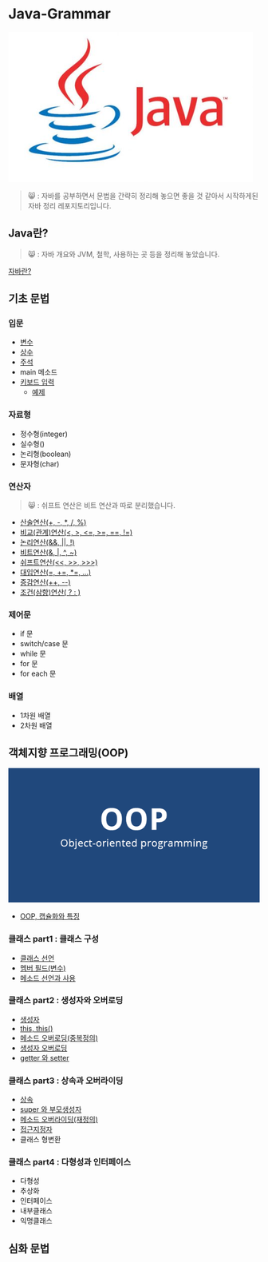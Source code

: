 Java-Grammar
==========
![자바](./img/java.jpg)
> 😸 : 자바를 공부하면서 문법을 간략히 정리해 놓으면 좋을 것 같아서 
시작하게된 자바 정리 레포지토리입니다.  
  
## Java란?  
> 😸 : 자바 개요와 JVM, 철학, 사용하는 곳 등을 정리해 놓았습니다.
  
[자바란?](https://github.com/huewilliams/learning-Java/blob/master/what%20is%20Java.md)
## 기초 문법
  
### 입문
* [변수](https://github.com/huewilliams/learning-Java/blob/master/basic/variable/ReadMe.md)
* [상수](https://github.com/huewilliams/learning-Java/tree/master/basic/constant)
* [주석](https://github.com/huewilliams/learning-Java/blob/master/basic/comment/ReadMe.md)
* main 메소드
* [키보드 입력](https://github.com/huewilliams/learning-Java/blob/master/basic/keyboardInput/KeyInput.md)
    * [예제](https://github.com/huewilliams/learning-Java/blob/master/basic/keyboardInput/Input.java)

### 자료형
* 정수형(integer)
* 실수형()
* 논리형(boolean)
* 문자형(char)

### 연산자
> 😸 : 쉬프트 연산은 비트 연산과 따로 분리했습니다.
* [산술연산(+, -, *, /, %)](https://github.com/huewilliams/learning-Java/blob/master/basic/operator/Arithmetic.md)
* [비교(관계)연산(<, >, <=, >=, ==, !=)](https://github.com/huewilliams/learning-Java/blob/master/basic/operator/Comparison.md)
* [논리연산(&&, ||, !)](https://github.com/huewilliams/learning-Java/blob/master/basic/operator/Logical.md)
* [비트연산(&, |, ^, ~)](https://github.com/huewilliams/learning-Java/blob/master/basic/operator/Bitwise.md)
* [쉬프트연산(<<, >>, >>>)](https://github.com/huewilliams/learning-Java/blob/master/basic/operator/Shift.md)
* [대입연산(=, +=, *=, ...)](https://github.com/huewilliams/learning-Java/blob/master/basic/operator/assignment.md)
* [증감연산(++, --)](https://github.com/huewilliams/learning-Java/blob/master/basic/operator/In-Decrement.md)
* [조건(삼항)연산( ? : )](https://github.com/huewilliams/learning-Java/blob/master/basic/operator/Ternary.md)

### 제어문
* if 문
* switch/case 문
* while 문
* for 문
* for each 문

### 배열
* 1차원 배열
* 2차원 배열

## 객체지향 프로그래밍(OOP)  
![OOP](./img/oop.png)
* [OOP, 캡슐화와 특징](https://github.com/huewilliams/learning-Java/blob/master/OOP/Encapsulation.md)

### 클래스 part1 : 클래스 구성
* [클래스 선언](https://github.com/huewilliams/learning-Java/blob/master/OOP/part1/class%20define.md)
* [멤버 필드(변수)](https://github.com/huewilliams/learning-Java/blob/master/OOP/part1/Instance%20variable.md)
* [메소드 선언과 사용](https://github.com/huewilliams/learning-Java/blob/master/OOP/part1/method.md)

### 클래스 part2 : 생성자와 오버로딩 
* [생성자](https://github.com/huewilliams/learning-Java/blob/master/OOP/part2/Constructor.md)
* [this, this()](https://github.com/huewilliams/learning-Java/blob/master/OOP/part2/this.md)
* [메소드 오버로딩(중복정의)](https://github.com/huewilliams/learning-Java/blob/master/OOP/part2/Method%20Overloading.md)
* [생성자 오버로딩](https://github.com/huewilliams/learning-Java/blob/master/OOP/part2/Constructor%20Overloading.md)
* [getter 와 setter](https://github.com/huewilliams/learning-Java/blob/master/OOP/part2/getter%26setter.md)

### 클래스 part3 : 상속과 오버라이딩
* [상속](https://github.com/huewilliams/learning-Java/blob/master/OOP/part3/Inheritance.md)
* [super 와 부모생성자](https://github.com/huewilliams/learning-Java/blob/master/OOP/part3/super.md)
* [메소드 오버라이딩(재정의)](https://github.com/huewilliams/learning-Java/blob/master/OOP/part3/Method%20Overriding.md)
* [접근지정자](https://github.com/huewilliams/learning-Java/blob/master/OOP/part3/Access%20Modifier.md)
* 클래스 형변환

### 클래스 part4 : 다형성과 인터페이스
* 다형성
* 추상화
* 인터페이스
* 내부클래스
* 익명클래스
## 심화 문법  